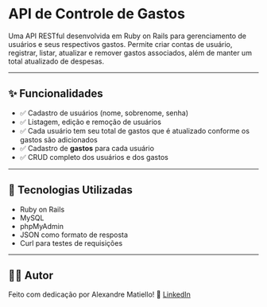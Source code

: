 # API de Controle de Gastos

Uma API RESTful desenvolvida em Ruby on Rails para gerenciamento de usuários e seus respectivos gastos. Permite criar contas de usuário, registrar, listar, atualizar e remover gastos associados, além de manter um total atualizado de despesas.

---

## ✨ Funcionalidades

- ✅ Cadastro de usuários (nome, sobrenome, senha)
- ✅ Listagem, edição e remoção de usuários
- ✅ Cada usuário tem seu total de gastos que é atualizado conforme os gastos são adicionados
- ✅ Cadastro de **gastos** para cada usuário
- ✅ CRUD completo dos usuários e dos gastos

---

## 🚀 Tecnologias Utilizadas

- Ruby on Rails 
- MySQL
- phpMyAdmin
- JSON como formato de resposta
- Curl para testes de requisições

---

## 👨‍💻 Autor
Feito com dedicação por Alexandre Matiello!
📎 [LinkedIn](https://www.linkedin.com/in/alexandre-matiello/)